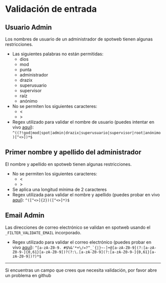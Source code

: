 # Validación de entrada

## Usuario Admin

Los nombres de usuario de un administrador de spotweb tienen algunas restricciones.

* Las siguientes palabras no están permitidas:
  * dios
  * mod
  * punta
  * administrador
  * drazix
  * superusuario
  * supervisor
  * raíz
  * anónimo
* No se permiten los siguientes caracteres:
  * <
  * \>
* Regex utilizado para validar el nombre de usuario (puedes intentar en vivo [aquí](https://regex101.com/r/LA4Io7/1)): `^((?!god|mod|spot|admin|drazix|superusuario|supervisor|root|anónimo)[^<>])*$`

## Primer nombre y apellido del administrador

El nombre y apellido en spotweb tienen algunas restricciones.

* No se permiten los siguientes caracteres:
  * <
  * \>
* Se aplica una longitud mínima de 2 caracteres
* Regex utilizada para validar el nombre y apellido (puedes probar en vivo [aquí](https://regex101.com/r/x2KGnU/1)): `^([^<>]{2})([^<>]*)$`

## Email Admin

Las direcciones de correo electrónico se validan en spotweb usando el `_FILTER_VALIDATE_EMAIL` incorporado.

* Regex utilizado para validar el correo electrónico (puedes probar en vivo [aquí](https://regex101.com/r/yEmCoL/1)): ``^[a-zA-Z0-9. #$%&'*+\/=?^_`{|}~-]+@[a-zA-Z0-9](?:[a-zA-Z0-9-]{0,61}[a-zA-Z0-9])?(?:\.[a-zA-Z0-9](?:[a-zA-Z0-9-]{0,61}[a-zA-Z0-9])?)*$``

---
Si encuentras un campo que crees que necesita validación, por favor abre un problema en github
